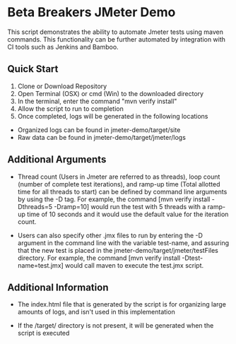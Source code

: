 # Beta Breakers JMeter Demo

This script demonstrates the ability to automate Jmeter tests using maven commands.  This functionality can be further automated by integration with CI tools such as Jenkins and Bamboo.

Quick Start
------
1. Clone or Download Repository
2. Open Terminal (OSX) or cmd (Win) to the downloaded directory
3. In the terminal, enter the command "mvn verify install"
4. Allow the script to run to completion
5. Once completed, logs will be generated in the following locations
  * Organized logs can be found in jmeter-demo/target/site
  * Raw data can be found in jmeter-demo/target/jmeter/logs
  

Additional Arguments
------
* Thread count (Users in Jmeter are referred to as threads), loop count (number of complete test iterations), and ramp-up time (Total allotted time for all threads to start) can be defined by command line arguments by using the -D tag.  For example, the command [mvn verify install -Dthreads=5 -Dramp=10] would run the test with 5 threads with a ramp-up time of 10 seconds and it would use the default value for the iteration count.

* Users can also specify other .jmx files to run by entering the -D argument in the command line with the variable test-name, and assuring that the new test is placed in the jmeter-demo/target/jmeter/testFiles directory.  For example, the command [mvn verify install -Dtest-name=test.jmx] would call maven to execute the test.jmx script.
  
Additional Information
------
* The index.html file that is generated by the script is for organizing large amounts of logs, and isn't used in this implementation

* If the /target/ directory is not present, it will be generated when the script is executed
